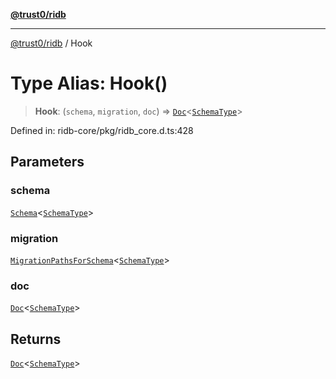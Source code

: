 [**@trust0/ridb**](../README.md)

***

[@trust0/ridb](../README.md) / Hook

# Type Alias: Hook()

> **Hook**: (`schema`, `migration`, `doc`) => [`Doc`](Doc.md)\<[`SchemaType`](SchemaType.md)\>

Defined in: ridb-core/pkg/ridb\_core.d.ts:428

## Parameters

### schema

[`Schema`](../classes/Schema.md)\<[`SchemaType`](SchemaType.md)\>

### migration

[`MigrationPathsForSchema`](MigrationPathsForSchema.md)\<[`SchemaType`](SchemaType.md)\>

### doc

[`Doc`](Doc.md)\<[`SchemaType`](SchemaType.md)\>

## Returns

[`Doc`](Doc.md)\<[`SchemaType`](SchemaType.md)\>
